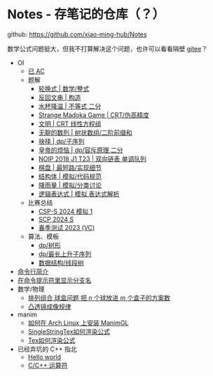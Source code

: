 # Notes - 存笔记的仓库（？）
github: <https://github.com/xiao-ming-hub/Notes>

数学公式问题挺大，但我不打算解决这个问题，也许可以看看隔壁 [gitee](https://gitee.com/a_Txy/Notes)？
- OI
  - [已 AC](exercises.md)
  - 题解
    - [轮换式 | 数学/整式](luogu.p5084.md)
    - [反回文串 | 构造](luogu.p11190.md)
    - [水杯降温 | 不等式 二分](luogu.p11189.md)
    - [Strange Madoka Game | CRT/伪高精度](luogu.p11144.md)
    - [文明 | CRT 线性方程组](bzoj.2854.md)
    - [无聊的数列 | 树状数组/二阶前缀和](luogu.p1438.md)
    - [抉择 | dp/子序列](poj.21792.md)
    - [皇帝的烦恼 | dp/容斥原理 二分](luogu.p4409.md)
    - [NOIP 2018 J1 T23 | 双向链表 单调队列](noip2018j1t23.md)
    - [棋盘 | 最短路/实现细节](luogu.p3956/doc.md)
    - [结构体 | 模拟/代码规范](luogu.p9754.md)
    - [降雨量 | 模拟/分类讨论](luogu.p2471.md)
    - [逻辑表达式 | 模拟 表达式解析](luogu.p8815.md)
  - 比赛总结
    - [CSP-S 2024 模拟 1](contest.x1.md)
    - [SCP 2024 S](contest.200849.md)
    - [春季测试 2023 (VC)](contest.102679.md)
  - 算法、模板
    - [dp/树形](dp-tree.md)
    - [dp/最长上升子序列](lis-print.md)
    - [数据结构/线段树](segment-tree.md)
- [命令行简介](commandline.md)
- [在命令提示符里显示分支名](git-ps1.md)
- 数学/物理
  - [排列组合 球盒问题 把 $n$ 个球放进 $m$ 个盒子的方案数]()
  - [凸透镜成像规律](tu-tou-jing-cheng-xiang/note.md)
- manim
  - [如何在 Arch Linux 上安装 ManimGL](manimgl-install-on-archlinux.md)
  - [SingleStringTex如何渲染公式](SingleStringTex如何渲染公式.md)
  - [Tex如何渲染公式](Tex如何渲染公式.md)
- 已经弃坑的 C++ 指北
  - [Hello world](hello-world.md)
  - [C/C++ 运算符](operator.md)
